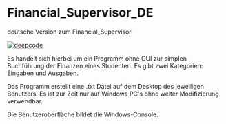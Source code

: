 # Financial_Supervisor_DE
deutsche Version zum Financial_Supervisor

[![deepcode](https://www.deepcode.ai/api/gh/badge?key=eyJhbGciOiJIUzI1NiIsInR5cCI6IkpXVCJ9.eyJwbGF0Zm9ybTEiOiJnaCIsIm93bmVyMSI6IlplbmFociIsInJlcG8xIjoiRmluYW5jaWFsX1N1cGVydmlzb3JfREUiLCJpbmNsdWRlTGludCI6ZmFsc2UsImF1dGhvcklkIjoyMjI3OSwiaWF0IjoxNTk5MTQyMTk3fQ.IVWpO2QrPkAAsAjg9uRCVCVKQKxD-inArFbg-2gTIx4)](https://www.deepcode.ai/app/gh/Zenahr/Financial_Supervisor_DE/_/dashboard?utm_content=gh%2FZenahr%2FFinancial_Supervisor_DE)

Es handelt sich hierbei um ein Programm ohne GUI zur simplen Buchführung der Finanzen eines Studenten.
Es gibt zwei Kategorien:
Eingaben und Ausgaben.

Das Programm erstellt eine .txt Datei auf dem Desktop des jeweiligen Benutzers. Es ist zur Zeit nur auf Windows PC's ohne weiter Modifizierung verwendbar.

Die Benutzeroberfläche bildet die Windows-Console.
